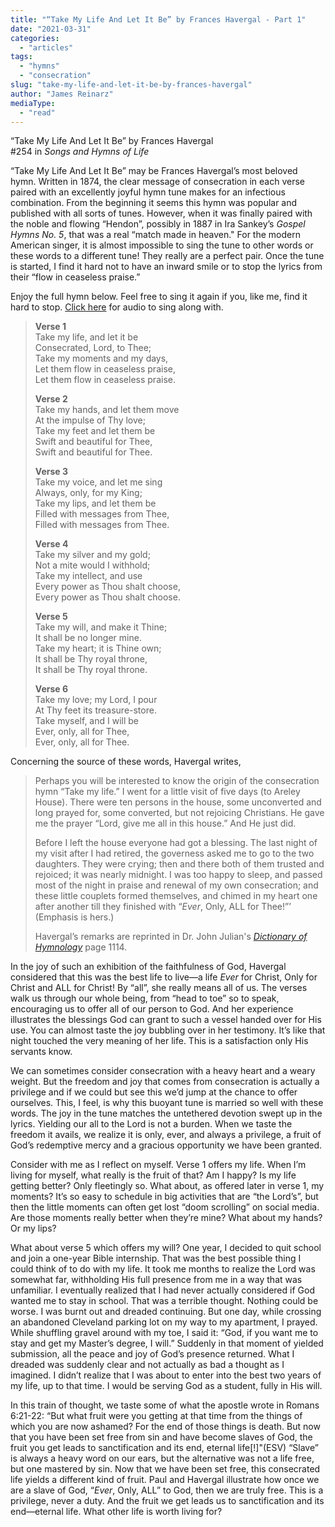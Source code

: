 ```yaml
---
title: "“Take My Life And Let It Be” by Frances Havergal - Part 1"
date: "2021-03-31"
categories: 
  - "articles"
tags: 
  - "hymns"
  - "consecration"
slug: "take-my-life-and-let-it-be-by-frances-havergal"
author: "James Reinarz"
mediaType: 
  - "read"
---
```


“Take My Life And Let It Be” by Frances Havergal  
#254 in _Songs and Hymns of Life_

“Take My Life And Let It Be” may be Frances Havergal’s most beloved hymn. Written in 1874, the clear message of consecration in each verse paired with an excellently joyful hymn tune makes for an infectious combination. From the beginning it seems this hymn was popular and published with all sorts of tunes. However, when it was finally paired with the noble and flowing “Hendon”, possibly in 1887 in Ira Sankey’s _Gospel Hymns No. 5_, that was a real “match made in heaven." For the modern American singer, it is almost impossible to sing the tune to other words or these words to a different tune! They really are a perfect pair. Once the tune is started, I find it hard not to have an inward smile or to stop the lyrics from their “flow in ceaseless praise.”

Enjoy the full hymn below. Feel free to sing it again if you, like me, find it hard to stop. [Click here](https://www.hymnal.net/en/hymn/h/445) for audio to sing along with.

> **Verse 1**  
> Take my life, and let it be  
> Consecrated, Lord, to Thee;  
> Take my moments and my days,  
> Let them flow in ceaseless praise,  
> Let them flow in ceaseless praise.
> 
> **Verse 2**  
> Take my hands, and let them move  
> At the impulse of Thy love;  
> Take my feet and let them be  
> Swift and beautiful for Thee,  
> Swift and beautiful for Thee.
> 
> **Verse 3**  
> Take my voice, and let me sing  
> Always, only, for my King;  
> Take my lips, and let them be  
> Filled with messages from Thee,  
> Filled with messages from Thee.
> 
> **Verse 4**  
> Take my silver and my gold;  
> Not a mite would I withhold;  
> Take my intellect, and use  
> Every power as Thou shalt choose,  
> Every power as Thou shalt choose.
> 
> **Verse 5**  
> Take my will, and make it Thine;  
> It shall be no longer mine.  
> Take my heart; it is Thine own;  
> It shall be Thy royal throne,  
> It shall be Thy royal throne.
> 
> **Verse 6**  
> Take my love; my Lord, I pour  
> At Thy feet its treasure-store.  
> Take myself, and I will be  
> Ever, only, all for Thee,  
> Ever, only, all for Thee.

Concerning the source of these words, Havergal writes, 

> Perhaps you will be interested to know the origin of the consecration hymn “Take my life.” I went for a little visit of five days (to Areley House). There were ten persons in the house, some unconverted and long prayed for, some converted, but not rejoicing Christians. He gave me the prayer “Lord, give me all in this house.” And He just did.
> 
> Before I left the house everyone had got a blessing. The last night of my visit after I had retired, the governess asked me to go to the two daughters. They were crying; then and there both of them trusted and rejoiced; it was nearly midnight. I was too happy to sleep, and passed most of the night in praise and renewal of my own consecration; and these little couplets formed themselves, and chimed in my heart one after another till they finished with “_Ever_, Only, ALL for Thee!”’ (Emphasis is hers.)
> 
> Havergal’s remarks are reprinted in Dr. John Julian's _[Dictionary of Hymnology](https://www.google.com/books/edition/A_Dictionary_of_Hymnology/HSxiEP6RQuYC?hl=en&gbpv=1&pg=PA1114&printsec=frontcover)_ page 1114.

In the joy of such an exhibition of the faithfulness of God, Havergal considered that this was the best life to live—a life _Ever_ for Christ, Only for Christ and ALL for Christ! By “all”, she really means all of us. The verses walk us through our whole being, from “head to toe” so to speak, encouraging us to offer all of our person to God. And her experience illustrates the blessings God can grant to such a vessel handed over for His use. You can almost taste the joy bubbling over in her testimony. It’s like that night touched the very meaning of her life. This is a satisfaction only His servants know. 

We can sometimes consider consecration with a heavy heart and a weary weight. But the freedom and joy that comes from consecration is actually a privilege and if we could but see this we’d jump at the chance to offer ourselves. This, I feel, is why this buoyant tune is married so well with these words. The joy in the tune matches the untethered devotion swept up in the lyrics. Yielding our all to the Lord is not a burden. When we taste the freedom it avails, we realize it is only, ever, and always a privilege, a fruit of God’s redemptive mercy and a gracious opportunity we have been granted. 

Consider with me as I reflect on myself. Verse 1 offers my life. When I’m living for myself, what really is the fruit of that? Am I happy? Is my life getting better? Only fleetingly so. What about, as offered later in verse 1, my moments? It’s so easy to schedule in big activities that are “the Lord’s”, but then the little moments can often get lost “doom scrolling” on social media. Are those moments really better when they’re mine? What about my hands? Or my lips?

What about verse 5 which offers my will? One year, I decided to quit school and join a one-year Bible internship. That was the best possible thing I could think of to do with my life. It took me months to realize the Lord was somewhat far, withholding His full presence from me in a way that was unfamiliar. I eventually realized that I had never actually considered if God wanted me to stay in school. That was a terrible thought. Nothing could be worse. I was burnt out and dreaded continuing. But one day, while crossing an abandoned Cleveland parking lot on my way to my apartment, I prayed. While shuffling gravel around with my toe, I said it: “God, if you want me to stay and get my Master’s degree, I will.” Suddenly in that moment of yielded submission, all the peace and joy of God’s presence returned. What I dreaded was suddenly clear and not actually as bad a thought as I imagined. I didn’t realize that I was about to enter into the best two years of my life, up to that time. I would be serving God as a student, fully in His will.

In this train of thought, we taste some of what the apostle wrote in Romans 6:21-22: “But what fruit were you getting at that time from the things of which you are now ashamed? For the end of those things is death. But now that you have been set free from sin and have become slaves of God, the fruit you get leads to sanctification and its end, eternal life\[!\]"(ESV) “Slave” is always a heavy word on our ears, but the alternative was not a life free, but one mastered by sin. Now that we have been set free, this consecrated life yields a different kind of fruit. Paul and Havergal illustrate how once we are a slave of God, “_Ever_, Only, ALL” to God, then we are truly free. This is a privilege, never a duty. And the fruit we get leads us to sanctification and its end—eternal life. What other life is worth living for?
